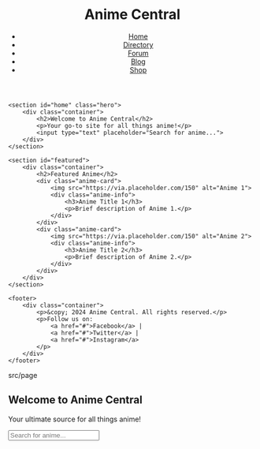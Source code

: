 <!DOCTYPE html>
<html lang="en">
<head>
    <meta charset="UTF-8">
    <meta name="viewport" content="width=device-width, initial-scale=1.0">
    <title>Anime Central</title>
    <link rel="stylesheet" href="styles.css">
</head>
<body>
    <header>
        <div class="container">
            <h1>Anime Central</h1>
            <nav>
                <ul>
                    <li><a href="#home">Home</a></li>
                    <li><a href="#directory">Directory</a></li>
                    <li><a href="#forum">Forum</a></li>
                    <li><a href="#blog">Blog</a></li>
                    <li><a href="#shop">Shop</a></li>
                </ul>
            </nav>
        </div>
    </header>

    <section id="home" class="hero">
        <div class="container">
            <h2>Welcome to Anime Central</h2>
            <p>Your go-to site for all things anime!</p>
            <input type="text" placeholder="Search for anime...">
        </div>
    </section>

    <section id="featured">
        <div class="container">
            <h2>Featured Anime</h2>
            <div class="anime-card">
                <img src="https://via.placeholder.com/150" alt="Anime 1">
                <div class="anime-info">
                    <h3>Anime Title 1</h3>
                    <p>Brief description of Anime 1.</p>
                </div>
            </div>
            <div class="anime-card">
                <img src="https://via.placeholder.com/150" alt="Anime 2">
                <div class="anime-info">
                    <h3>Anime Title 2</h3>
                    <p>Brief description of Anime 2.</p>
                </div>
            </div>
        </div>
    </section>

    <footer>
        <div class="container">
            <p>&copy; 2024 Anime Central. All rights reserved.</p>
            <p>Follow us on:
                <a href="#">Facebook</a> | 
                <a href="#">Twitter</a> | 
                <a href="#">Instagram</a>
            </p>
        </div>
    </footer>
</body>
</html>

src/page
<!DOCTYPE html>
<html lang="en">
<head>
    <meta charset="UTF-8">
    <meta name="viewport" content="width=device-width, initial-scale=1.0">
    <title>Anime Central</title>
    <link href="/path/to/your/styles.css" rel="stylesheet">
</head>
<body>
    <section class="relative bg-cover bg-center h-screen" style="background-image: url('https://via.placeholder.com/1200x800');">
        <div class="absolute inset-0 bg-overlay"></div>
        <div class="relative z-10 flex flex-col items-center justify-center h-full text-center text-white px-4">
            <h1 class="text-5xl md:text-6xl font-bold mb-4 text-primary">Welcome to Anime Central</h1>
            <p class="text-lg md:text-2xl mb-8">Your ultimate source for all things anime!</p>
            <input type="text" placeholder="Search for anime..." class="px-4 py-2 rounded-md text-black w-full max-w-md">
        </div>
    </section>
</body>
</html>
